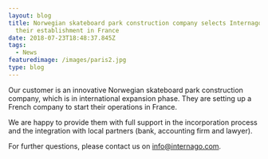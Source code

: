 ```yaml
---
layout: blog
title: Norwegian skateboard park construction company selects Internago for
  their establishment in France
date: 2018-07-23T18:48:37.845Z
tags:
  - News
featuredimage: /images/paris2.jpg
type: blog
---
```

Our customer is an innovative Norwegian skateboard park construction company, which is in international expansion phase. They are setting up a French company to start their operations in France.



We are happy to provide them with full support in the incorporation process and the integration with local partners (bank, accounting firm and lawyer).



For further questions, please contact us on [info@internago.com](mailto:info@internago.com).